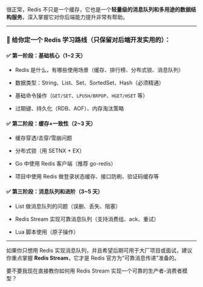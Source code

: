 
很正常，Redis 不只是一个缓存，它也是一个**轻量级的消息队列和多用途的数据结构服务**，深入掌握它对你后端能力提升非常有帮助。

---

### 🚀 给你定一个 Redis 学习路线（只保留对后端开发实用的）：

#### ✅ 第一阶段：基础核心（1~2 天）

-  Redis 是什么，有哪些使用场景（缓存、排行榜、分布式锁、消息队列）
    
-  数据类型：String、List、Set、SortedSet、Hash（必须精通）
    
-  基础命令操作（`GET/SET`、`LPUSH/BRPOP`、`HGET/HSET` 等）
    
-  过期键、持久化（RDB、AOF）、内存淘汰策略
    

#### ✅ 第二阶段：缓存+一致性（2~3 天）

-  缓存穿透/击穿/雪崩问题
    
-  分布式锁（用 SETNX + EX）
    
-  Go 中使用 Redis 客户端（推荐 go-redis）
    
-  项目中使用 Redis 做登录状态缓存、接口防刷、验证码缓存等
    

#### ✅ 第三阶段：消息队列和进阶（3~5 天）

-  List 做消息队列的问题（误删、丢失、阻塞）
    
-  Redis Stream 实现可靠消息队列（支持消费组、ack、重试）
    
-  Lua 脚本使用（原子操作）
    

---

如果你只想用 Redis 实现消息队列，并且希望后期可用于大厂项目或面试，建议你重点掌握 **Redis Stream**，它才是 Redis 官方为“可靠消息传递”准备的。

要不要我现在直接教你如何用 Redis Stream 实现一个可靠的生产者-消费者模型？